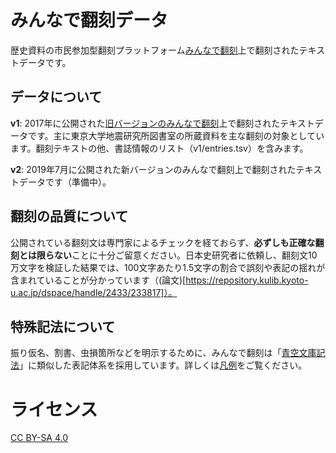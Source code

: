# みんなで翻刻データ
歴史資料の市民参加型翻刻プラットフォーム[みんなで翻刻](https://honkoku.org/)上で翻刻されたテキストデータです。

## データについて
**v1**: 2017年に公開された[旧バージョンのみんなで翻刻](https://v1.honkoku.org/)上で翻刻されたテキストデータです。主に東京大学地震研究所図書室の所蔵資料を主な翻刻の対象としています。翻刻テキストの他、書誌情報のリスト（v1/entries.tsv）を含みます。

**v2**: 2019年7月に公開された新バージョンのみんなで翻刻上で翻刻されたテキストデータです（準備中）。

## 翻刻の品質について
公開されている翻刻文は専門家によるチェックを経ておらず、**必ずしも正確な翻刻とは限らない**ことに十分ご留意ください。日本史研究者に依頼し、翻刻文10万文字を検証した結果では、100文字あたり1.5文字の割合で誤刻や表記の揺れが含まれていることが分かっています（(論文)[https://repository.kulib.kyoto-u.ac.jp/dspace/handle/2433/233817]）。

## 特殊記法について
振り仮名、割書、虫損箇所などを明示するために、みんなで翻刻は「[青空文庫記法](https://www.aozora.gr.jp/annotation/)」に類似した表記体系を採用しています。詳しくは[凡例](https://github.com/yuta1984/honkoku-data/blob/master/v1/legends.md)をご覧ください。

# ライセンス
[CC BY-SA 4.0](https://creativecommons.org/licenses/by-sa/4.0/deed.ja)
